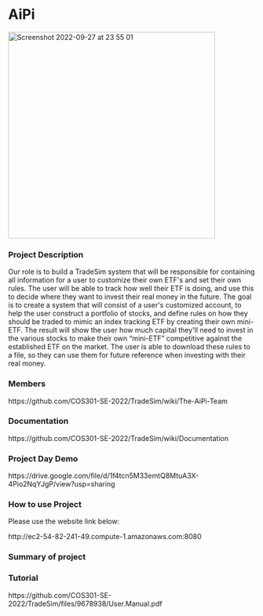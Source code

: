 <h1> <b> AiPi </b> </h1>
<img width="421" alt="Screenshot 2022-09-27 at 23 55 01" src="https://user-images.githubusercontent.com/93087406/192642886-acdec4be-65c3-45e7-a2d2-76001af23e2e.png">
<h3> <b> Project Description </b> </h3>
<p> Our role is to build a TradeSim system that will be responsible for containing all information for a user to customize their own ETF's and set their own rules. The user will be able to track how well their ETF is doing, and use this to decide where they want to invest their real money in the future. The goal is to create a system that will consist of a user's customized account, to help the user construct a portfolio of stocks, and define rules on how they should be traded to mimic an index tracking ETF by creating their own mini-ETF.
The result will show the user how much capital they'll need to invest in the various stocks to make their own “mini-ETF” competitive against the established ETF on the market.
The user is able to download these rules to a file, so they can use them for future reference when investing with their real money.  </p>

<h3>Members</h3>
https://github.com/COS301-SE-2022/TradeSim/wiki/The-AiPi-Team

<h3>Documentation</h3>
https://github.com/COS301-SE-2022/TradeSim/wiki/Documentation

<h3>Project Day Demo</h3>
https://drive.google.com/file/d/1f4tcn5M33emtQ8MtuA3X-4Pio2NqYJgP/view?usp=sharing

<h3>How to use Project</h3>
<p>Please use the website link below:</p>
<p>http://ec2-54-82-241-49.compute-1.amazonaws.com:8080</p>

<h3>Summary of project</h3>

<h3>Tutorial</h3>
https://github.com/COS301-SE-2022/TradeSim/files/9678938/User.Manual.pdf


